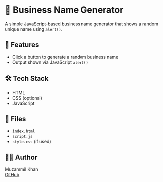 # 💼 Business Name Generator

A simple JavaScript-based business name generator that shows a random unique name using `alert()`.


## 🚀 Features

- Click a button to generate a random business name
- Output shown via JavaScript `alert()`

## 🛠 Tech Stack

- HTML
- CSS (optional)
- JavaScript

## 📁 Files

- `index.html`
- `script.js`
- `style.css` (if used)

## 👨‍💻 Author

Muzammil Khan  
[GitHub](https://github.com/muzammil-55)